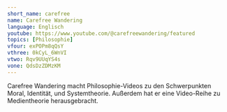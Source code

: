 ```yaml
---
short_name: carefree
name: Carefree Wandering
language: Englisch
youtube: https://www.youtube.com/@carefreewandering/featured
topics: [Philosophie]
vfour: exPOPm8qQsY
vthree: 0kCyL_6WnVI
vtwo: Rqv9UUqYS4s
vone: QdsDzZDMzKM
---
```

Carefree Wandering macht Philosophie-Videos zu den Schwerpunkten Moral, Identität, und Systemtheorie. Außerdem hat er eine Video-Reihe zu Medientheorie herausgebracht.


